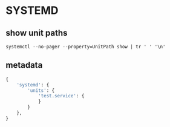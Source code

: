 # SYSTEMD

## show unit paths

```
systemctl --no-pager --property=UnitPath show | tr ' ' '\n'
```

## metadata

```python
{
    'systemd': {
        'units': {
            'test.service': {
            }
        }
    },
}
```
